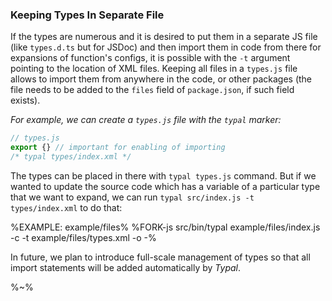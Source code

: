 ### Keeping Types In Separate File

If the types are numerous and it is desired to put them in a separate JS file (like `types.d.ts` but for JSDoc) and then import them in code from there for expansions of function's configs, it is possible with the `-t` argument pointing to the location of XML files. Keeping all files in a `types.js` file allows to import them from anywhere in the code, or other packages (the file needs to be added to the `files` field of `package.json`, if such field exists).

_For example, we can create a `types.js` file with the `typal` marker:_

```js
// types.js
export {} // important for enabling of importing
/* typal types/index.xml */

```

The types can be placed in there with `typal types.js` command. But if we wanted to update the source code which has a variable of a particular type that we want to expand, we can run `typal src/index.js -t types/index.xml` to do that:

%EXAMPLE: example/files%
%FORK-js src/bin/typal example/files/index.js -c -t example/files/types.xml -o -%

In future, we plan to introduce full-scale management of types so that all import statements will be added automatically by _Typal_.

%~%
